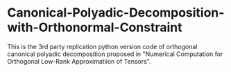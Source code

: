 # Canonical-Polyadic-Decomposition-with-Orthonormal-Constraint
This is the 3rd party replication python version code of orthogonal canonical polyadic decomposition proposed in "Numerical Computation for Orthogonal Low-Rank Approximatiion of Tensors".
